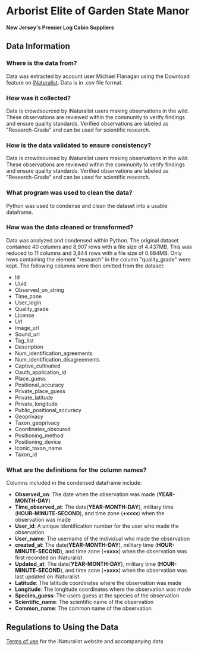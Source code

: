 # Arborist Elite of Garden State Manor
**New Jersey's Premier Log Cabin Suppliers**

## Data Information

### Where is the data from?
Data was extracted by account user Michael Flanagan using the Download feature on [iNaturalist](inaturalist.org). Data is in .csv file format.

### How was it collected?
Data is crowdsourced by iNaturalist users making observations in the wild. These observations are reviewed within the community to verify findings and ensure quality standards. Verified observations are labeled as "Research-Grade" and can be used for scientific research.

### How is the data validated to ensure consistency?
Data is crowdsourced by iNaturalist users making observations in the wild. These observations are reviewed within the community to verify findings and ensure quality standards. Verified observations are labeled as "Research-Grade" and can be used for scientific research.

### What program was used to clean the data?
Python was used to condense and clean the dataset into a usable dataframe.

### How was the data cleaned or transformed?
Data was analyzed and condensed within Python. The original dataset contained 40 columns and 8,907 rows with a file size of 4.437MB. This was reduced to 11 columns and 3,844 rows with a file size of 0.684MB. Only rows containing the element "research" in the column "quality_grade" were kept. The following columns were then omitted from the dataset:

- Id
- Uuid
- Observed_on_string
- Time_zone
- User_login
- Quality_grade
- License
- Url
- Image_url
- Sound_url
- Tag_list
- Description
- Num_identification_agreements
- Num_identification_disagreements
- Captive_cultivated
- Oauth_application_id
- Place_guess
- Positional_accuracy
- Private_place_guess
- Private_latitude
- Private_longitude
- Public_positional_accuracy
- Geoprivacy
- Taxon_geoprivacy
- Coordinates_obscured
- Positioning_method
- Positioning_device
- Iconic_taxon_name
- Taxon_id

### What are the definitions for the column names?
Columns included in the condensed dataframe include:

- **Observed_on**: The date when the observation was made (**YEAR-MONTH-DAY**)
- **Time_observed_at**: The date(**YEAR-MONTH-DAY**), military time (**HOUR-MINUTE-SECOND**), and time zone (**+xxxx**) when the observation was made 
- **User_id**: A unique identification number for the user who made the observation
- **User_name**: The username of the individual who made the observation
- **created_at**: The date(**YEAR-MONTH-DAY**), military time (**HOUR-MINUTE-SECOND**), and time zone (**+xxxx**) when the observation was first recorded on iNaturalist
- **Updated_at**: The date(**YEAR-MONTH-DAY**), military time (**HOUR-MINUTE-SECOND**), and time zone (**+xxxx**) when the observation was last updated on iNaturalist
- **Latitude**: The latitude coordinates where the observation was made
- **Longitude**: The longitude coordinates where the observation was made
- **Species_guess**: The users guess at the species of the observation
- **Scientific_name**: The scientific name of the observation
- **Common_name**: The common name of the observation

## Regulations to Using the Data
[Terms of use](https://www.inaturalist.org/pages/terms) for the iNaturalist website and accompanying data 
